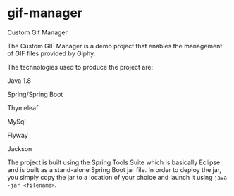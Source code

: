 # gif-manager
Custom Gif Manager

The Custom GIF Manager is a demo project that enables the management of GIF files provided by Giphy.  

The technologies used to produce the project are:

Java 1.8

Spring/Spring Boot

Thymeleaf

MySql

Flyway

Jackson

The project is built using the Spring Tools Suite which is basically Eclipse and is built as a stand-alone Spring Boot jar file.
In order to deploy the jar, you simply copy the jar to a location of your choice and launch it using `java -jar <filename>`.
